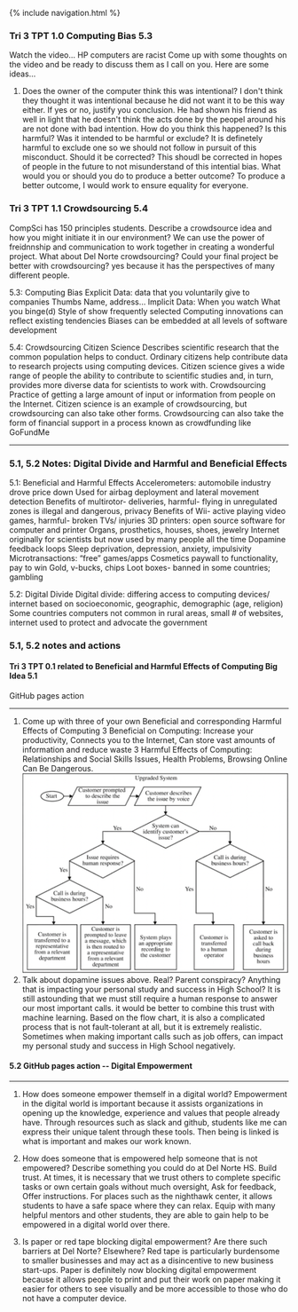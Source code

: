 {% include navigation.html %}

### Tri 3 TPT 1.0 Computing Bias 5.3
Watch the video... HP computers are racist
Come up with some thoughts on the video and be ready to discuss them as I call on you. Here are some ideas...
1. Does the owner of the computer think this was intentional?
I don't think they thought it was intentional because he did not want it to be this way either. 
If yes or no, justify you conclusion.
He had shown his friend as well in light that he doesn't think the acts done by the peopel around his are not done with bad intention.
How do you think this happened?
Is this harmful? Was it intended to be harmful or exclude?
It is definetely harmful to exclude one so we should not follow in pursuit of this misconduct. 
Should it be corrected?
This shoudl be corrected in hopes of people in the future to not misunderstand of this intential bias.
What would you or should you do to produce a better outcome?
To produce a better outcome, I would work to ensure equality for everyone.

### Tri 3 TPT 1.1 Crowdsourcing 5.4
CompSci has 150 principles students. Describe a crowdsource idea and how you might initiate it in our environment?
We can use the power of freidnnship and communication to work together in creating a wonderful project.
What about Del Norte crowdsourcing? Could your final project be better with crowdsourcing?
yes because it has the perspectives of many different people.

5.3: Computing Bias
Explicit Data: data that you voluntarily give to companies
Thumbs
Name, address…
Implicit Data: 
When you watch
What you binge(d)
Style of show frequently selected
Computing innovations can reflect existing tendencies
Biases can be embedded at all levels of software development

5.4: Crowdsourcing
Citizen Science
Describes scientific research that the common population helps to conduct. Ordinary citizens help contribute data to research projects using computing devices. 
Citizen science gives a wide range of people the ability to contribute to scientific studies and, in turn, provides more diverse data for scientists to work with.
Crowdsourcing 
Practice of getting a large amount of input or information from people on the Internet.
Citizen science is an example of crowdsourcing, but crowdsourcing can also take other forms.
Crowdsourcing can also take the form of financial support in a process known as crowdfunding like GoFundMe

***

### 5.1, 5.2 Notes: Digital Divide and Harmful and Beneficial Effects
5.1: Beneficial and Harmful Effects
Accelerometers: automobile industry drove price down
Used for airbag deployment and lateral movement detection
Benefits of multirotor- deliveries, harmful- flying in unregulated zones is illegal and dangerous, privacy
Benefits of Wii- active playing video games, harmful- broken TVs/ injuries
3D printers: open source software for computer and printer
Organs, prosthetics, houses, shoes, jewelry
Internet originally for scientists but now used by many people all the time
Dopamine feedback loops
Sleep deprivation, depression, anxiety, impulsivity
Microtransactions: “free” games/apps
Cosmetics paywall to functionality, pay to win
Gold, v-bucks, chips
Loot boxes- banned in some countries; gambling

5.2: Digital Divide
Digital divide: differing access to computing devices/ internet based on socioeconomic, geographic, demographic (age, religion)
Some countries computers not common in rural areas, small # of websites, internet used to protect and advocate the government


### 5.1, 5.2 notes and actions
#### Tri 3 TPT 0.1 related to Beneficial and Harmful Effects of Computing Big Idea 5.1
GitHub pages action
***
1. Come up with three of your own Beneficial and corresponding Harmful Effects of Computing
    3 Beneficial on Computing: Increase your productivity, Connects you to the Internet, Can store vast amounts of information and reduce waste
    3 Harmful Effects of Computing: Relationships and Social Skills Issues, Health Problems, Browsing Online Can Be Dangerous. 
![2](https://github.com/christinlee367/christinlee367.github.io/blob/main/wikiDopanmine.png)
2. Talk about dopamine issues above. Real? Parent conspiracy? Anything that is impacting your personal study and success in High School?
    It is still astounding that we must still require a human response to answer our most important calls. it would be better to combine this trust with machine learning. Based on the flow chart, it is also a complicated process that is not fault-tolerant at all, but it is extremely realistic. Sometimes when making important calls such as job offers, can impact my personal study and success in High School negatively.

#### 5.2 GitHub pages action -- Digital Empowerment
***
1. How does someone empower themself in a digital world?
    Empowerment in the digital world is important because it assists organizations in opening up the knowledge, experience and values that people already have. Through resources such as slack and github, students like me can express their unique talent through these tools. Then being is linked is what is important and makes our work known.

2. How does someone that is empowered help someone that is not empowered? Describe something you could do at Del Norte HS.
   Build trust. At times, it is necessary that we trust others to complete specific tasks or own certain goals without much oversight, Ask for feedback, Offer instructions. For places such as the nighthawk center, it allows students to have a safe space where they can relax. Equip with many helpful mentors and other students, they are able to gain help to be empowered in a digital world over there.

3. Is paper or red tape blocking digital empowerment? Are there such barriers at Del Norte? Elsewhere?
Red tape is particularly burdensome to smaller businesses and may act as a disincentive to new business start-ups. Paper is definitely now blocking digital empowerment because it allows people to print and put their work on paper making it easier for others to see visually and be more accessible to those who do not have a computer device.
